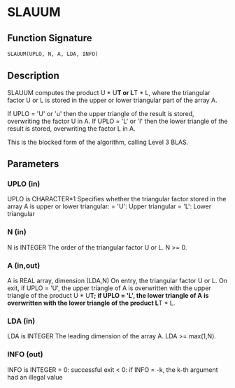 # SLAUUM

## Function Signature

```fortran
SLAUUM(UPLO, N, A, LDA, INFO)
```

## Description


 SLAUUM computes the product U * U**T or L**T * L, where the triangular
 factor U or L is stored in the upper or lower triangular part of
 the array A.

 If UPLO = 'U' or 'u' then the upper triangle of the result is stored,
 overwriting the factor U in A.
 If UPLO = 'L' or 'l' then the lower triangle of the result is stored,
 overwriting the factor L in A.

 This is the blocked form of the algorithm, calling Level 3 BLAS.

## Parameters

### UPLO (in)

UPLO is CHARACTER*1 Specifies whether the triangular factor stored in the array A is upper or lower triangular: = 'U': Upper triangular = 'L': Lower triangular

### N (in)

N is INTEGER The order of the triangular factor U or L. N >= 0.

### A (in,out)

A is REAL array, dimension (LDA,N) On entry, the triangular factor U or L. On exit, if UPLO = 'U', the upper triangle of A is overwritten with the upper triangle of the product U * U**T; if UPLO = 'L', the lower triangle of A is overwritten with the lower triangle of the product L**T * L.

### LDA (in)

LDA is INTEGER The leading dimension of the array A. LDA >= max(1,N).

### INFO (out)

INFO is INTEGER = 0: successful exit < 0: if INFO = -k, the k-th argument had an illegal value

